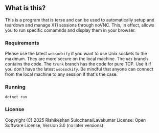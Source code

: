 ## What is this?
This is a program that is terse and can be used to automatically setup and teardown and manage X11 sessions through noVNC. This, in effect, allows you to run specific comamnds and display them in your browser.  

### Requirements
Please use the latest `websockify` if you want to use Unix sockets to the maximum. They are more secure on the local machine. The `uds` branch contains the code. 
The `trunk` branch has the code for pure TCP. Use it if you don't have the latest `websockify`. Be mindful that anyone can connect from the local machine to any session if that's the case. 

### Running
`dotnet run` 

### License
Copyright (C) 2025 Rishikeshan Sulochana/Lavakumar 
License: Open Software License, Version 3.0 (no later versions)
